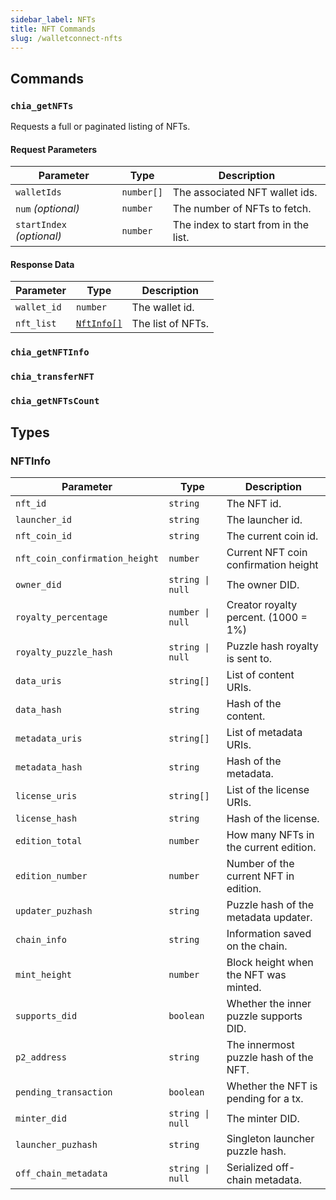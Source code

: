 ```yaml
---
sidebar_label: NFTs
title: NFT Commands
slug: /walletconnect-nfts
---
```


## Commands

### `chia_getNFTs`

Requests a full or paginated listing of NFTs.

#### Request Parameters

| Parameter                 | Type       | Description                          |
| ------------------------- | ---------- | ------------------------------------ |
| `walletIds`               | `number[]` | The associated NFT wallet ids.       |
| `num` _(optional)_        | `number`   | The number of NFTs to fetch.         |
| `startIndex` _(optional)_ | `number`   | The index to start from in the list. |

#### Response Data

| Parameter   | Type                    | Description       |
| ----------- | ----------------------- | ----------------- |
| `wallet_id` | `number`                | The wallet id.    |
| `nft_list`  | [`NftInfo[]`](#nftinfo) | The list of NFTs. |

### `chia_getNFTInfo`

### `chia_transferNFT`

### `chia_getNFTsCount`

## Types

### NFTInfo

| Parameter                      | Type                            | Description                            |
| ------------------------------ | ------------------------------- | -------------------------------------- |
| `nft_id`                       | `string`                        | The NFT id.                            |
| `launcher_id`                  | `string`                        | The launcher id.                       |
| `nft_coin_id`                  | `string`                        | The current coin id.                   |
| `nft_coin_confirmation_height` | `number`                        | Current NFT coin confirmation height   |
| `owner_did`                    | <code>string &#124; null</code> | The owner DID.                         |
| `royalty_percentage`           | <code>number &#124; null</code> | Creator royalty percent. (1000 = 1%)   |
| `royalty_puzzle_hash`          | <code>string &#124; null</code> | Puzzle hash royalty is sent to.        |
| `data_uris`                    | `string[]`                      | List of content URIs.                  |
| `data_hash`                    | `string`                        | Hash of the content.                   |
| `metadata_uris`                | `string[]`                      | List of metadata URIs.                 |
| `metadata_hash`                | `string`                        | Hash of the metadata.                  |
| `license_uris`                 | `string[]`                      | List of the license URIs.              |
| `license_hash`                 | `string`                        | Hash of the license.                   |
| `edition_total`                | `number`                        | How many NFTs in the current edition.  |
| `edition_number`               | `number`                        | Number of the current NFT in edition.  |
| `updater_puzhash`              | `string`                        | Puzzle hash of the metadata updater.   |
| `chain_info`                   | `string`                        | Information saved on the chain.        |
| `mint_height`                  | `number`                        | Block height when the NFT was minted.  |
| `supports_did`                 | `boolean`                       | Whether the inner puzzle supports DID. |
| `p2_address`                   | `string`                        | The innermost puzzle hash of the NFT.  |
| `pending_transaction`          | `boolean`                       | Whether the NFT is pending for a tx.   |
| `minter_did`                   | <code>string &#124; null</code> | The minter DID.                        |
| `launcher_puzhash`             | `string`                        | Singleton launcher puzzle hash.        |
| `off_chain_metadata`           | <code>string &#124; null</code> | Serialized off-chain metadata.         |
